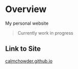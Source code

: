 # Overview
My personal website
> Currently work in progress

## Link to Site
[calmchowder.github.io](https://calmchowder.github.io/)

